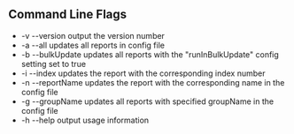 ## Command Line Flags

*  -v --version                  output the version number
*  -a --all                      updates all reports in config file
*  -b --bulkUpdate               updates all reports with the "runInBulkUpdate" config setting set to true
*  -i --index <indexNumber>      updates the report with the corresponding index number
*  -n --reportName <reportName>  updates the report with the corresponding name in the config file
*  -g --groupName <groupName>    updates all reports with specified groupName in the config file
*  -h --help                     output usage information
